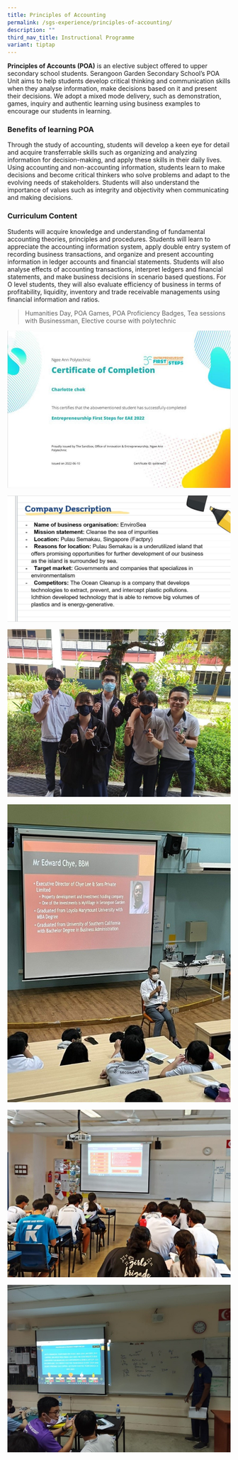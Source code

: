 ```yaml
---
title: Principles of Accounting
permalink: /sgs-experience/principles-of-accounting/
description: ""
third_nav_title: Instructional Programme
variant: tiptap
---
```

**Principles of Accounts (POA)** is an elective subject offered to upper secondary school students. Serangoon Garden Secondary School’s POA Unit aims to help students develop critical thinking and communication skills when they analyse information, make decisions based on it and present their decisions. We adopt a mixed mode delivery, such as demonstration, games, inquiry and authentic learning using business examples to encourage our students in learning.  
  
### Benefits of learning POA  
Through the study of accounting, students will develop a keen eye for detail and acquire transferrable skills such as organizing and analyzing information for decision-making, and apply these skills in their daily lives. Using accounting and non-accounting information, students learn to make decisions and become critical thinkers who solve problems and adapt to the evolving needs of stakeholders. Students will also understand the importance of values such as integrity and objectivity when communicating and making decisions.  
  
### Curriculum Content  
Students will acquire knowledge and understanding of fundamental accounting theories, principles and procedures. Students will learn to appreciate the accounting information system, apply double entry system of recording business transactions, and organize and present accounting information in ledger accounts and financial statements. Students will also analyse effects of accounting transactions, interpret ledgers and financial statements, and make business decisions in scenario based questions. For O level students, they will also evaluate efficiency of business in terms of profitability, liquidity, inventory and trade receivable managements using financial information and ratios.


>Humanities Day, POA Games, POA Proficiency Badges, Tea sessions with Businessman, Elective course with polytechnic

![](/images/Elective%20course%20with%20polytechnic%20-%20Shu%20Fen%20Tan.jpg)

![](/images/Business%20Project%20-%20Shu%20Fen%20Tan.jpg)

![](/images/POA%20Proficiency%20Badges%20-%20Shu%20Fen%20Tan.jpg)

![](/images/Tea%20session%20with%20Businessman_Mr%20Edward%20Chye%20-%20Shu%20Fen%20Tan.jpg)

![](/images/POA%20Games%20-%20Shu%20Fen%20Tan.jpg)

![](/images/POA%20Games%202%20-%20Shu%20Fen%20Tan.jpg)
